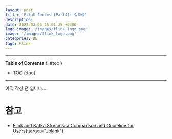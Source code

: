 ```yaml
---
layout: post
title: 'Flink Series [Part4]: 정확성'
description: 
date: 2022-02-06 15:01:35 +0300
logo_image: '/images/flink_logo.png'
image: '/images/flink_logo.png'
categories: DE
tags: Flink
---
```

---

**Table of Contents**
{: #toc }
*  TOC
{:toc}

---

아직 작성 전 입니다...  

# 참고
- [Flink and Kafka Streams: a Comparison and Guideline for Users](https://www.confluent.io/blog/apache-flink-apache-kafka-streams-comparison-guideline-users/){:target="_blank"}
